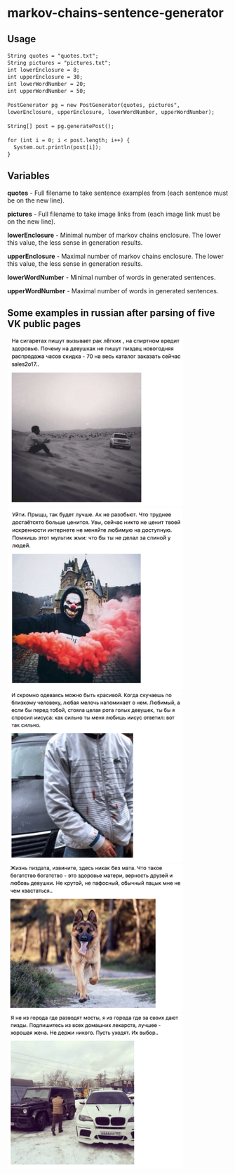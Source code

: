 # markov-chains-sentence-generator

## Usage

```
String quotes = "quotes.txt";
String pictures = "pictures.txt";
int lowerEnclosure = 8;
int upperEnclosure = 30;
int lowerWordNumber = 20;
int upperWordNumber = 50;

PostGenerator pg = new PostGenerator(quotes, pictures", lowerEnclosure, upperEnclosure, lowerWordNumber, upperWordNumber);

String[] post = pg.generatePost();

for (int i = 0; i < post.length; i++) {
  System.out.println(post[i]);
}
```
## Variables

**quotes** - Full filename to take sentence examples from (each sentence must be on the new line).

**pictures** - Full filename to take image links from (each image link must be on the new line).

**lowerEnclosure** - Minimal number of markov chains enclosure. The lower this value, the less sense in generation results.

**upperEnclosure** - Maximal number of markov chains enclosure. The lower this value, the less sense in generation results.

**lowerWordNumber** - Minimal number of words in generated sentences.

**upperWordNumber** - Maximal number of words in generated sentences.

## Some examples in russian after parsing of five VK public pages

<img src="screenshots/1.png" width="400">  
<img src="screenshots/2.png" width="400">  
<img src="screenshots/3.png" width="400">  
<img src="screenshots/4.png" width="400">  
<img src="screenshots/5.png" width="400">  
